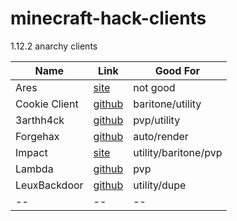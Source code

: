 # minecraft-hack-clients
1.12.2 anarchy clients

Name | Link | Good For 
|--|--|--|
Ares | [site](https://aresclient.org/) | not good 
Cookie Client | [github](https://github.com/bebeli555/CookieClient) | baritone/utility 
3arthh4ck | [github](https://github.com/3arthqu4ke/3arthh4ck) | pvp/utility
Forgehax | [github](https://github.com/fr1kin/ForgeHax) | auto/render
Impact | [site](https://impactclient.net) | utility/baritone/pvp
Lambda | [github](https://github.com/lambda-client/lambda) | pvp
LeuxBackdoor | [github](https://github.com/3arthx/Leux-Backdoor) | utility/dupe
|--|--|--|

